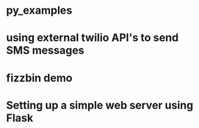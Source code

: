 # py_examples
# using external twilio API's to send SMS messages
# fizzbin demo
# Setting up a simple web server using Flask
